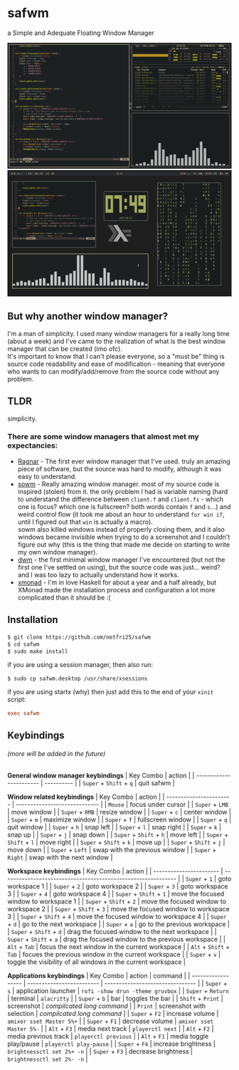 # safwm
a Simple and Adequate Floating Window Manager

<img src='images/not-really-tiling.png'>
<img src='images/floating.png'>

## But why another window manager?
I'm a man of simplicity.
I used many window managers for a really long time (about a week) and I've came to the realization of what is the best window manager that can be created (imo ofc).\
It's important to know that I can't please everyone, so a "must be" thing is source code readability and ease of modification - meaning that everyone who wants to can modify/add/remove from the source code without any problem.

## TLDR
simplicity.

### There are some window managers that almost met my expectancies:
* [Ragnar](https://github.com/cococry/Ragnar) - The first ever window manager that I've used. truly an amazing piece of software, but the source was hard to modify, although it was easy to understand.
* [sowm](https://github.com/dylanaraps/sowm) - Really amazing window manager. most of my source code is inspired (stolen) from it. the only problem I had is variable naming (hard to understand the difference between `client.f` and `client.fs` - which one is focus? which one is fullscreen? both words contain `f` and `s`...) and weird control flow (it took me about an hour to understand `for win if`, until I figured out that `win` is actually a macro).\
  sowm also killed windows instead of properly closing them, and it also windows became invisible when trying to do a screenshot and I couldn't figure out why (this is the thing that made me decide on starting to write my own window manager).
* [dwm](https://dwm.suckless.org/) - the first minimal window manager I've encountered (but not the first one I've settled on using), but the source code was just... weird? and I was too lazy to actually understand how it works.
* [xmonad](https://xmonad.org/) - I'm in love Haskell for about a year and a half already, but XMonad made the installation process and configuration a lot more complicated than it should be :(

## Installation
```shell
$ git clone https://github.com/netfri25/safwm
$ cd safwm
$ sudo make install
```
if you are using a session manager, then also run:
```shell
$ sudo cp safwm.desktop /usr/share/xsessions
```
if you are using startx (why) then just add this to the end of your `xinit` script:
```conf
exec safwm
```

## Keybindings
###### (more will be added in the future)
**General window manager keybindings**
| Key Combo               | action     |
| ----------------------- | ---------- |
| `Super` + `Shift` + `q` | quit safwm |


**Window related keybindings**
| Key Combo               | action                        |
| ----------------------- | ----------------------------- |
| `Mouse`                 | focus under cursor            |
| `Super` + `LMB`         | move window                   |
| `Super` + `RMB`         | resize window                 |
| `Super` + `c`           | center window                 |
| `Super` + `m`           | maximize window               |
| `Super` + `f`           | fullscreen window             |
| `Super` + `q`           | quit window                   |
| `Super` + `h`           | snap left                     |
| `Super` + `l`           | snap right                    |
| `Super` + `k`           | snap up                       |
| `Super` + `j`           | snap down                     |
| `Super` + `Shift` + `h` | move left                     |
| `Super` + `Shift` + `l` | move right                    |
| `Super` + `Shift` + `k` | move up                       |
| `Super` + `Shift` + `j` | move down                     |
| `Super` + `Left`        | swap with the previous window |
| `Super` + `Right`       | swap with the next window     |


**Workspace keybindings**
| Key Combo               | action                                                        |
| ----------------------- | ------------------------------------------------------------- |
| `Super` + `1`           | goto workspace 1                                              |
| `Super` + `2`           | goto workspace 2                                              |
| `Super` + `3`           | goto workspace 3                                              |
| `Super` + `4`           | goto workspace 4                                              |
| `Super` + `Shift` + `1` | move the focused window to workspace 1                        |
| `Super` + `Shift` + `2` | move the focused window to workspace 2                        |
| `Super` + `Shift` + `3` | move the focused window to workspace 3                        |
| `Super` + `Shift` + `4` | move the focused window to workspace 4                        |
| `Super` + `d`           | go to the next workspace                                      |
| `Super` + `a`           | go to the previous workspace                                  |
| `Super` + `Shift` + `d` | drag the focused window to the next workspace                 |
| `Super` + `Shift` + `a` | drag the focused window to the previous workspace             |
| `Alt` + `Tab`           | focus the next window in the current workspace                |
| `Alt` + `Shift` + `Tab` | focues the previous window in the current workspace           |
| `Super` + `v`           | toggle the visibility of all windows in the current workspace |


**Applications keybindings**
| Key Combo          | action                    | command                          |
| ------------------ | ------------------------- | -------------------------------- |
| `Super` + `s`      | application launcher      | `rofi -show drun -theme gruvbox` |
| `Super` + `Return` | terminal                  | `alacritty`                      |
| `Super` + `b`      | bar                       | toggles the bar                  |
| `Shift` + `Print`  | screenshot                | _compilcated long command_       |
| `Print`            | screenshot with selection | _compilcated long command_       |
| `Super` + `F2`     | increase volume           | `amixer sset Master 5%+`         |
| `Super` + `F1`     | decrease volume           | `amixer sset Master 5%-`         |
| `Alt` + `F3`       | media next track          | `playerctl next`                 |
| `Alt` + `F2`       | media previous track      | `playerctl previous`             |
| `Alt` + `F1`       | media toggle play/pause   | `playerctl play-pause`           |
| `Super` + `F4`     | increase brightness       | `brightnessctl set 2%+ -n`       |
| `Super` + `F3`     | decrease brightness       | `brightnessctl set 2%- -n`       |
